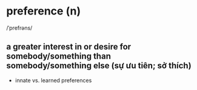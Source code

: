 # preference (n)

/ˈprefrəns/

## a greater interest in or desire for somebody/something than somebody/something else (sự ưu tiên; sở thích)

- innate vs. learned preferences